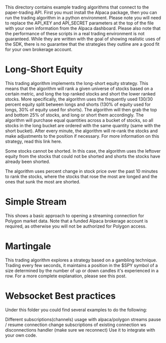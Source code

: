 This directory contains example trading algorithms that connect to the paper-trading API. First you must install the Alpaca package, then you can run the trading algorithm in a python environment. Please note you will need to replace the API_KEY and API_SECRET parameters at the top of the file with your own information from the Alpaca dashboard. Please also note that the performance of these scripts in a real trading environment is not guaranteed. While they are written with the goal of showing realistic uses of the SDK, there is no guarantee that the strategies they outline are a good fit for your own brokerage account.

# Long-Short Equity
This trading algorithm implements the long-short equity strategy. This means that the algorithm will rank a given universe of stocks based on a certain metric, and long the top ranked stocks and short the lower ranked stocks. More specifically, the algorithm uses the frequently used 130/30 percent equity split between longs and shorts (130% of equity used for longs, 30% of equity used for shorts). The algorithm will then grab the top and bottom 25% of stocks, and long or short them accordingly. The algorithm will purchase equal quantities across a bucket of stocks, so all stocks in the long bucket are ordered with the same quantity (same with the short bucket). After every minute, the algorithm will re-rank the stocks and make adjustments to the position if necessary. For more information on this strategy, read this link here.

Some stocks cannot be shorted. In this case, the algorithm uses the leftover equity from the stocks that could not be shorted and shorts the stocks have already been shorted.

The algorithm uses percent change in stock price over the past 10 minutes to rank the stocks, where the stocks that rose the most are longed and the ones that sunk the most are shorted.

# Simple Stream
This shows a basic approach to opening a streaming connection for Polygon market data. Note that a funded Alpaca brokerage account is required, as otherwise you will not be authorized for Polygon access.

# Martingale
This trading algorithm explores a strategy based on a gambling technique. Trading every few seconds, it maintains a position in the $SPY symbol of a size determined by the number of up or down candles it's experienced in a row. For a more complete explanation, please see this post.

# Websocket Best practices
Under this folder you could find several examples to do the following:

Different subscriptions(channels) usage with alpaca/polygon streams
pause / resume connection
change subscriptions of existing connection
ws disconnections handler (make sure we reconnect)
Use it to integrate with your own code.

